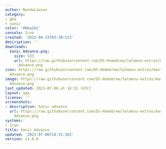 ```yaml
---
author: NandoLawson
category:
- gba
- sonic
color: '#6ba2b2'
console: Icon
created: '2022-04-23T03:30:51Z'
description: ''
downloads:
  Sonic Advance.png:
    size: 533
    url: https://raw.githubusercontent.com/DS-Homebrew/twlmenu-extras/master/_nds/TWiLightMenu/icons/Sonic
      Advance.png
icon: https://raw.githubusercontent.com/DS-Homebrew/twlmenu-extras/master/_nds/TWiLightMenu/icons/Sonic
  Advance.png
image: https://raw.githubusercontent.com/DS-Homebrew/twlmenu-extras/master/_nds/TWiLightMenu/icons/Sonic
  Advance.png
last_updated: 2023-07-06 at 14:31 (UTC)
layout: app
license: ''
screenshots:
- description: Sonic advance
  url: https://raw.githubusercontent.com/DS-Homebrew/twlmenu-extras/master/_nds/TWiLightMenu/icons/Sonic
    Advance.png
systems:
- Icon
title: Sonic Advance
updated: '2023-07-06T14:31:36Z'
version: v1.0.0
---
```

